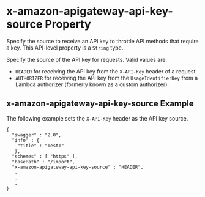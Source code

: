 # x\-amazon\-apigateway\-api\-key\-source Property<a name="api-gateway-swagger-extensions-api-key-source"></a>

 Specify the source to receive an API key to throttle API methods that require a key\. This API\-level property is a `String` type\. 

Specify the source of the API key for requests\. Valid values are:
+  `HEADER` for receiving the API key from the `X-API-Key` header of a request\. 
+ `AUTHORIZER` for receiving the API key from the `UsageIdentifierKey` from a Lambda authorizer \(formerly known as a custom authorizer\)\.

## x\-amazon\-apigateway\-api\-key\-source Example<a name="api-gateway-swagger-extensions-api-key-source-example"></a>

The following example sets the `X-API-Key` header as the API key source\.

```
{
  "swagger" : "2.0",
  "info" : {
    "title" : "Test1"
   },
  "schemes" : [ "https" ],
  "basePath" : "/import",
  "x-amazon-apigateway-api-key-source" : "HEADER",
   .
   .
   .
}
```